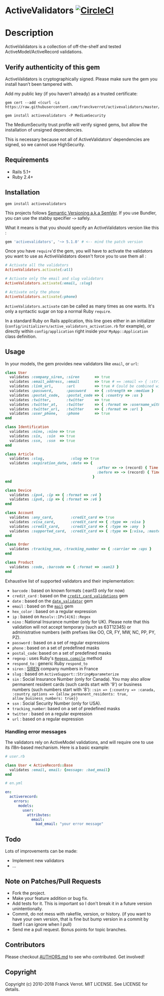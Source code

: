 # ActiveValidators [![CircleCI](https://circleci.com/gh/franckverrot/activevalidators.svg?style=svg)](https://circleci.com/gh/franckverrot/activevalidators)

# Description

ActiveValidators is a collection of off-the-shelf and tested ActiveModel/ActiveRecord validations.

## Verify authenticity of this gem

ActiveValidators is cryptographically signed. Please make sure the gem you install hasn’t been tampered with.

Add my public key (if you haven’t already) as a trusted certificate:

    gem cert --add <(curl -Ls https://raw.githubusercontent.com/franckverrot/activevalidators/master/certs/franckverrot.pem)

    gem install activevalidators -P MediumSecurity

The MediumSecurity trust profile will verify signed gems, but allow the installation of unsigned dependencies.

This is necessary because not all of ActiveValidators’ dependencies are signed, so we cannot use HighSecurity.

## Requirements

 * Rails 5.1+
 * Ruby 2.4+

## Installation

    gem install activevalidators

This projects follows [Semantic Versioning a.k.a SemVer](http://semver.org). If you use Bundler, you can use the stabby specifier `~>` safely.

What it means is that you should specify an ActiveValidators version like this :

```ruby
gem 'activevalidators', '~> 5.1.0' # <-- mind the patch version
```

Once you have `require`'d the gem, you will have to activate the validators you
want to use as ActiveValidators doesn't force you to use them all :

```ruby
# Activate all the validators
ActiveValidators.activate(:all)

# Activate only the email and slug validators
ActiveValidators.activate(:email, :slug)

# Activate only the phone
ActiveValidators.activate(:phone)
```

`ActiveValidators.activate` can be called as many times as one wants. It's only
a syntactic sugar on top a normal Ruby `require`.

In a standard Ruby on Rails application, this line goes either in an initializer
(`config/initializers/active_validators_activation.rb` for example), or directly
within `config/application` right inside your `MyApp::Application` class definition.

## Usage

In your models, the gem provides new validators like `email`, or `url`:

```ruby
class User
  validates :company_siren, :siren       => true
  validates :email_address, :email       => true # == :email => { :strict => false }
  validates :link_url,      :url         => true # Could be combined with `allow_blank: true`
  validates :password,      :password    => { :strength => :medium }
  validates :postal_code,   :postal_code => { :country => :us }
  validates :twitter,       :twitter     => true
  validates :twitter_at,    :twitter     => { :format => :username_with_at }
  validates :twitter_url,   :twitter     => { :format => :url }
  validates :user_phone,    :phone       => true
end

class Identification
  validates :nino, :nino => true
  validates :sin,  :sin  => true
  validates :ssn,  :ssn  => true
end

class Article
  validates :slug,            :slug => true
  validates :expiration_date, :date => {
                                          :after => -> (record) { Time.now },
                                          :before => -> (record) { Time.now + 1.year }
                                        }
end

class Device
  validates :ipv4, :ip => { :format => :v4 }
  validates :ipv6, :ip => { :format => :v6 }
end

class Account
  validates :any_card,        :credit_card => true
  validates :visa_card,       :credit_card => { :type => :visa }
  validates :credit_card,     :credit_card => { :type => :any  }
  validates :supported_card,  :credit_card => { :type => [:visa, :master_card, :amex] }
end

class Order
  validates :tracking_num, :tracking_number => { :carrier => :ups }
end

class Product
  validates :code, :barcode => { :format => :ean13 }
end
```

Exhaustive list of supported validators and their implementation:

* `barcode`   : based on known formats (:ean13 only for now)
* `credit_card` : based on the [`credit_card_validations`](https://github.com/Fivell/credit_card_validations) gem
* `date`  : based on the [`date_validator`](https://github.com/codegram/date_validator) gem
* `email` : based on the [`mail`](https://github.com/mikel/mail) gem
* `hex_color` : based on a regular expression
* `ip`    : based on `Resolv::IPv[4|6]::Regex`
* `nino` : National Insurance number (only for UK). Please note that this validation will not accept temporary (such as 63T12345) or administrative numbers (with prefixes like OO, CR, FY, MW, NC, PP, PY, PZ).
* `password` : based on a set of regular expressions
* `phone` : based on a set of predefined masks
* `postal_code`: based on a set of predefined masks
* `regexp` : uses Ruby's [`Regexp.compile`](http://www.ruby-doc.org/core-2.1.1/Regexp.html#method-c-new) method
* `respond_to` : generic Ruby `respond_to`
* `siren` : [SIREN](http://fr.wikipedia.org/wiki/SIREN) company numbers in France
* `slug`  : based on `ActiveSupport::String#parameterize`
* `sin` : Social Insurance Number (only for Canada). You may also allow permanent resident cards (such cards start with '9') or business numbers (such numbers start with '8'): `:sin => {:country => :canada, :country_options => {allow_permanent_residents: true, allow_business_numbers: true}}`
* `ssn` : Social Security Number (only for USA).
* `tracking_number`: based on a set of predefined masks
* `twitter` : based on a regular expression
* `url`   : based on a regular expression


### Handling error messages

The validators rely on ActiveModel validations, and will require one to use its i18n-based mechanism. Here is a basic example:

```ruby
# user.rb

class User < ActiveRecord::Base
  validates :email, email: {message: :bad_email}
end
```

```yaml
# en.yml

en:
  activerecord:
    errors:
      models:
        user:
          attributes:
            email:
              bad_email: "your error message"
```

## Todo

Lots of improvements can be made:

* Implement new validators
* ...

## Note on Patches/Pull Requests

* Fork the project.
* Make your feature addition or bug fix.
* Add tests for it. This is important so I don't break it in a
  future version unintentionally.
* Commit, do not mess with rakefile, version, or history.
  (if you want to have your own version, that is fine but bump version in a commit by itself I can ignore when I pull)
* Send me a pull request. Bonus points for topic branches.


## Contributors

Please checkout [AUTHORS.md](authors) to see who contributed.  Get involved!


## Copyright

Copyright (c) 2010-2018 Franck Verrot. MIT LICENSE. See LICENSE for details.

[authors]: https://github.com/franckverrot/activevalidators/blob/master/AUTHORS.md
